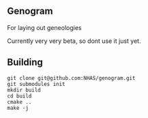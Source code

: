 ## Genogram

For laying out geneologies

Currently very very beta, so dont use it just yet.


## Building

```
git clone git@github.com:NHAS/genogram.git
git submodules init 
mkdir build
cd build 
cmake ..
make -j
```